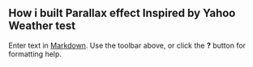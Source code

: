 ## How i built Parallax effect Inspired by Yahoo Weather test

Enter text in [Markdown](http://daringfireball.net/projects/markdown/). Use the toolbar above, or click the **?** button for formatting help.
